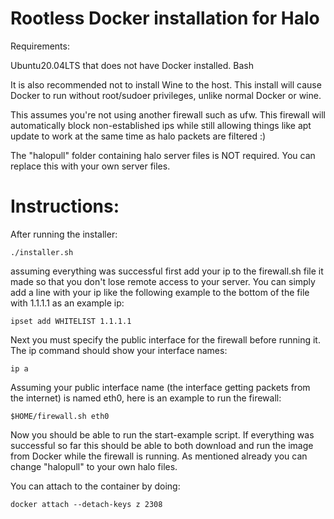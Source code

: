 # Rootless Docker installation for Halo

Requirements:

Ubuntu20.04LTS that does not have Docker installed. 
Bash

It is also recommended not to install Wine to the host. This install will cause Docker to run without root/sudoer privileges, unlike normal Docker or wine.


This assumes you're not using another firewall such as ufw. This firewall will automatically block non-established ips while still allowing things like apt update to work at the same time as halo packets are filtered :)


The "halopull" folder containing halo server files is NOT required. You can replace this with your own server files.


# Instructions:


After running the installer:

    ./installer.sh

assuming everything was successful first add your ip to the firewall.sh file it made so that you don't lose remote access to your server. You can simply add a line with your ip like the following example to the bottom of the file with 1.1.1.1 as an example ip:

    ipset add WHITELIST 1.1.1.1


Next you must specify the public interface for the firewall before running it. The ip command should show your interface names:

    ip a


Assuming your public interface name (the interface getting packets from the internet) is named eth0, here is an example to run the firewall:

    $HOME/firewall.sh eth0


Now you should be able to run the start-example script. If everything was successful so far this should be able to both download and run the image from Docker while the firewall is running. As mentioned already you can change "halopull" to your own halo files.


You can attach to the container by doing:

    docker attach --detach-keys z 2308
